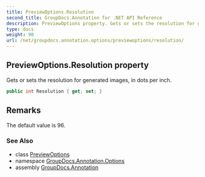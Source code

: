 ```yaml
---
title: PreviewOptions.Resolution
second_title: GroupDocs.Annotation for .NET API Reference
description: PreviewOptions property. Gets or sets the resolution for generated images in dots per inch
type: docs
weight: 90
url: /net/groupdocs.annotation.options/previewoptions/resolution/
---
```

## PreviewOptions.Resolution property

Gets or sets the resolution for generated images, in dots per inch.

```csharp
public int Resolution { get; set; }
```

## Remarks

The default value is 96.

### See Also

* class [PreviewOptions](../)
* namespace [GroupDocs.Annotation.Options](../../previewoptions/)
* assembly [GroupDocs.Annotation](../../../)


